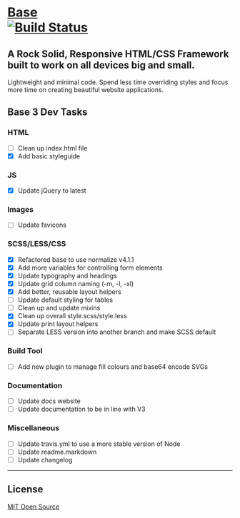 # [Base](http://getbase.org) <br> [![Build Status](https://travis-ci.org/matthewhartman/base.svg?branch=master)](https://travis-ci.org/matthewhartman/base)

## A Rock Solid, Responsive HTML/CSS Framework built to work on all devices big and small.
Lightweight and minimal code. Spend less time overriding styles and focus more time on creating beautiful website applications.

## Base 3 Dev Tasks

### HTML
- [ ] Clean up index.html file
- [x] Add basic styleguide

### JS
- [x] Update jQuery to latest

### Images
- [ ] Update favicons

### SCSS/LESS/CSS
- [x] Refactored base to use normalize v4.1.1
- [x] Add more variables for controlling form elements
- [x] Update typography and headings
- [x] Update grid column naming (-m, -l, -xl)
- [x] Add better, reusable layout helpers
- [ ] Update default styling for tables
- [ ] Clean up and update mixins
- [x] Clean up overall style.scss/style.less
- [x] Update print layout helpers
- [ ] Separate LESS version into another branch and make SCSS default

### Build Tool
- [ ] Add new plugin to manage fill colours and base64 encode SVGs

### Documentation
- [ ] Update docs website
- [ ] Update documentation to be in line with V3

### Miscellaneous
- [ ] Update travis.yml to use a more stable version of Node
- [ ] Update readme.markdown
- [ ] Update changelog

* * *

## License
[MIT Open Source](https://opensource.org/licenses/MIT)